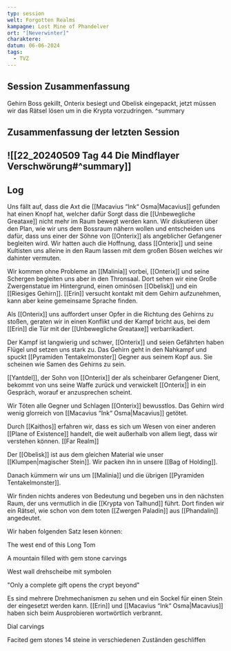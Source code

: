 ```yaml
---
typ: session
welt: Forgotten Realms
kampagne: Lost Mine of Phandelver
ort: "[Neverwinter]"
charaktere: 
datum: 06-06-2024
tags:
  - TVZ
---
```

## Session Zusammenfassung

Gehirn Boss gekillt, Onterix besiegt und Obelisk eingepackt, jetzt müssen wir das Rätsel lösen um in die Krypta vorzudringen.
^summary

## Zusammenfassung der letzten Session

![[22_20240509 Tag 44 Die Mindflayer Verschwörung#^summary]]
---

## Log

Uns fällt auf, dass die Axt die [[Macavius “Ink“ Osma|Macavius]] gefunden hat einen Knopf hat, welcher dafür Sorgt dass die [[Unbewegliche Greataxe]] nicht mehr im Raum bewegt werden kann. Wir diskutieren über den Plan, wie wir uns dem Bossraum nähern wollen und entscheiden uns dafür, dass uns einer der Söhne von [[Onterix]] als angeblicher Gefangener begleiten wird. Wir hatten auch die Hoffnung, dass [[Onterix]] und seine Kultisten uns alleine in den Raum lassen mit dem großen Bösen welches wir dahinter vermuten.

Wir kommen ohne Probleme an [[Malinia]] vorbei, [[Onterix]] und seine Schergen begleiten uns aber in den Thronsaal. Dort sehen wir eine Große Zwergenstatue im Hintergrund, einen ominösen [[Obelisk]] und ein  [[Riesiges Gehirn]]. [[Erin]] versucht kontakt mit dem Gehirn aufzunehmen, kann aber keine gemeinsame Sprache finden.

Als [[Onterix]] uns auffordert unser Opfer in die Richtung des Gehirns zu stoßen, geraten wir in einen Konflikt und der Kampf bricht aus, bei dem [[Erin]] die Tür mit der [[Unbewegliche Greataxe]] verbarrikadiert.

Der Kampf ist langwierig und schwer, [[Onterix]] und seien Gefährten haben Flügel und setzen uns stark zu. Das Gehirn geht in den Nahkampf und spuckt [[Pyramiden Tentakelmonster]] Gegner aus seinem Kopf aus. Sie scheinen wie Samen des Gehirns zu sein.

[[Yantdel]], der Sohn von [[Onterix]] der als scheinbarer Gefangener Dient, bekommt von uns seine Waffe zurück und verwickelt [[Onterix]] in ein Gespräch, worauf er anzusprechen scheint.

Wir Töten alle Gegner und Schlagen [[Onterix]] bewusstlos. Das Gehirn wird wenig glorreich von [[Macavius “Ink“ Osma|Macavius]] getötet.

Durch [[Kaithos]] erfahren wir, dass es sich um Wesen von einer anderen [[Plane of Existence]] handelt, die weit außerhalb von allem liegt, dass wir verstehen können. [[Far Realm]]

Der [[Obelisk]] ist aus dem gleichen Material wie unser [[Klumpen|magischer Stein]]. Wir packen ihn in unsere [[Bag of Holding]].

Danach kümmern wir uns um [[Malinia]] und die übrigen [[Pyramiden Tentakelmonster]].

Wir finden nichts anderes von Bedeutung und begeben uns in den nächsten Raum, der uns vermutlich in die [[Krypta von Talhund]] führt. Dort finden wir ein Rätsel, wie schon von dem toten [[Zwergen Paladin]] aus [[Phandalin]] angedeutet.

Wir haben folgenden Satz lesen können:

The west end of this Long Tom

A mountain filled with gem stone carvings

West wall drehscheibe mit symbolen

"Only a complete gift opens the crypt beyond"

Es sind mehrere Drehmechanismen zu sehen und ein Sockel für einen Stein der eingesetzt werden kann. [[Erin]] und [[Macavius “Ink“ Osma|Macavius]] haben sich beim Ausprobieren wortwörtlich verbrannt.

Dial carvings

Facited gem stones 14 steine in verschiedenen Zuständen geschliffen 
